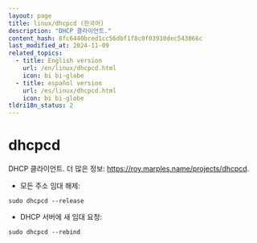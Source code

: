 ```yaml
---
layout: page
title: linux/dhcpcd (한국어)
description: "DHCP 클라이언트."
content_hash: 8fc6440bced1cc56dbf1f8c0f03910dec543866c
last_modified_at: 2024-11-09
related_topics:
  - title: English version
    url: /en/linux/dhcpcd.html
    icon: bi bi-globe
  - title: español version
    url: /es/linux/dhcpcd.html
    icon: bi bi-globe
tldri18n_status: 2
---
```

# dhcpcd

DHCP 클라이언트.
더 많은 정보: <https://roy.marples.name/projects/dhcpcd>.

- 모든 주소 임대 해제:

`sudo dhcpcd --release`

- DHCP 서버에 새 임대 요청:

`sudo dhcpcd --rebind`
